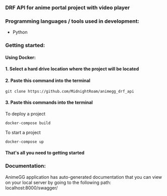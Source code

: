 
### DRF API for anime portal project with video player

### Programming languages / tools used in development:
<ul>
    <li>Python</li>
</ul>

### Getting started:
#### Using Docker:
#### 1. Select a hard drive location where the project will be located

#### 2. Paste this command into the terminal

    git clone https://github.com/MidnightRoam/animegg_drf_api

#### 3. Paste this commands into the terminal
To deploy a project

    docker-compose build
To start a project

    docker-compose up

#### That's all you need to getting started

### Documentation:
AnimeGG application has auto-generated documentation that you can view on your local server by going to the following path: localhost:8000/swagger/
